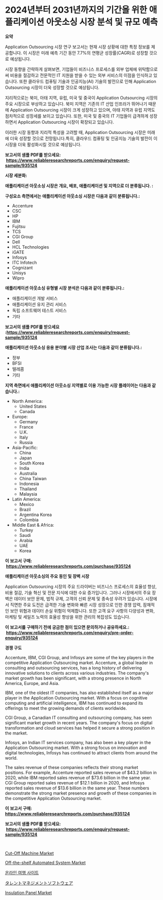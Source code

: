 <p><h1>2024년부터 2031년까지의 기간을 위한 애플리케이션 아웃소싱 시장 분석 및 규모 예측</h1></p><p><strong>요약</strong></p>
<p><p>Application Outsourcing 시장 연구 보고서는 현재 시장 상황에 대한 특정 정보를 제공합니다. 이 시장은 미래 예측 기간 동안 7.7%의 연평균 성장률(CAGR)로 성장할 것으로 예상됩니다. </p><p>시장 동향을 간략하게 살펴보면, 기업들이 비즈니스 프로세스를 외부 업체에 위탁함으로써 비용을 절감하고 전문적인 IT 지원을 받을 수 있는 외부 서비스의 이점을 인식하고 있습니다. 또한 클라우드 컴퓨팅 기술과 인공지능(AI) 기술의 발전으로 인해 Application Outsourcing 시장이 더욱 성장할 것으로 예상됩니다.</p><p>지리적으로는 북미, 아태 지역, 유럽, 미국 및 중국이 Application Outsourcing 시장의 주요 시장으로 부상하고 있습니다. 북미 지역은 기존의 IT 산업 인프라가 뛰어나기 때문에 Application Outsourcing 시장이 크게 성장하고 있으며, 아태 지역과 유럽 지역도 점차적으로 성장세를 보이고 있습니다. 또한, 미국 및 중국의 IT 기업들이 급격하게 성장하면서 Application Outsourcing 시장이 확장되고 있습니다.</p><p>이러한 시장 동향과 지리적 특성을 고려할 때, Application Outsourcing 시장은 미래에 더욱 성장할 것으로 전망됩니다.특히, 클라우드 컴퓨팅 및 인공지능 기술의 발전이 이 시장을 더욱 활성화시킬 것으로 예상됩니다.</p></p>
<p><strong>보고서의 샘플 PDF를 받으세요: &nbsp;<a href="https://www.reliableresearchreports.com/enquiry/request-sample/935124">https://www.reliableresearchreports.com/enquiry/request-sample/935124</a></strong></p>
<p><strong>시장 세분화:</strong></p>
<p><strong> 애플리케이션 아웃소싱 시장은 개요, 배포, 애플리케이션 및 지역으로 더 분류됩니다. :</strong></p>
<p><strong>구성요소 측면에서는 애플리케이션 아웃소싱 시장은 다음과 같이 분류됩니다.:</strong></p>
<p><ul><li>Accenture</li><li>CSC</li><li>HP</li><li>IBM</li><li>Fujitsu</li><li>TCS</li><li>CGI Group</li><li>Dell</li><li>HCL Technologies</li><li>iGATE</li><li>Infosys</li><li>ITC Infotech</li><li>Cognizant</li><li>Unisys</li><li>Wipro</li></ul></p>
<p><strong> 애플리케이션 아웃소싱 유형별 시장 분석은 다음과 같이 분류됩니다.:</strong></p>
<p><ul><li>애플리케이션 개발 서비스</li><li>애플리케이션 유지 관리 서비스</li><li>독립 소프트웨어 테스트 서비스</li><li>기타</li></ul></p>
<p><strong>보고서의 샘플 PDF를 받으세요 :<a href="https://www.reliableresearchreports.com/enquiry/request-sample/935124">https://www.reliableresearchreports.com/enquiry/request-sample/935124</a></strong></p>
<p><strong> 애플리케이션 아웃소싱 응용 분야별 시장 산업 조사는 다음과 같이 분류됩니다.:</strong></p>
<p><ul><li>정부</li><li>BFSI</li><li>텔레콤</li><li>기타</li></ul></p>
<p><strong>지역 측면에서 애플리케이션 아웃소싱 지역별로 이용 가능한 시장 플레이어는 다음과 같습니다.:</strong></p>
<p><ul>
    <li>
        North America:
        <ul>
            <li>United States</li>
            <li>Canada</li>
        </ul>
    </li>
    <li>
        Europe:
        <ul>
            <li>Germany</li>
            <li>France</li>
            <li>U.K.</li>
            <li>Italy</li>
            <li>Russia</li>
        </ul>
    </li>
    <li>
        Asia-Pacific:
        <ul>
            <li>China</li>
            <li>Japan</li>
            <li>South Korea</li>
            <li>India</li>
            <li>Australia</li>
            <li>China Taiwan</li>
            <li>Indonesia</li>
            <li>Thailand</li>
            <li>Malaysia</li>
        </ul>
    </li>
    <li>
        Latin America:
        <ul>
            <li>Mexico</li>
            <li>Brazil</li>
            <li>Argentina Korea</li>
            <li>Colombia</li>
        </ul>
    </li>
    <li>
        Middle East & Africa:
        <ul>
            <li>Turkey</li>
            <li>Saudi</li>
            <li>Arabia</li>
            <li>UAE</li>
            <li>Korea</li>
        </ul>
    </li>
    </ul></p>
<p><strong>이 보고서 구매: &nbsp;<a href="https://www.reliableresearchreports.com/purchase/935124">https://www.reliableresearchreports.com/purchase/935124</a></strong></p>
<p><strong>애플리케이션 아웃소싱의 주요 동인 및 장벽 시장</strong></p>
<p><p>Application Outsourcing 시장의 주요 드라이버는 비즈니스 프로세스의 효율성 향상, 비용 절감, 기술 혁신 및 전문 지식에 대한 수요 증가입니다. 그러나 시장에서의 주요 장벽은 데이터 보안 문제, 법적 규제, 고객의 신뢰 문제 및 종속성 우려가 있습니다. 시장에서 직면한 주요 도전은 급격한 기술 변화와 빠른 시장 성장으로 인한 경쟁 압력, 잠재적인 보안 위협과 데이터 손실 위험이 억제합니다. 또한 고객 요구 사항의 다양성과 변화, 마케팅 및 세일즈 노력의 효율성 향상을 위한 관리의 복잡성도 있습니다.</p></p>
<p><strong>이 보고서를 구매하기 전에 궁금한 점이 있으면 문의하거나 공유하세요.: &nbsp;<a href="https://www.reliableresearchreports.com/enquiry/pre-order-enquiry/935124">https://www.reliableresearchreports.com/enquiry/pre-order-enquiry/935124</a></strong></p>
<p><strong>경쟁 구도</strong></p>
<p><p>Accenture, IBM, CGI Group, and Infosys are some of the key players in the competitive Application Outsourcing market. Accenture, a global leader in consulting and outsourcing services, has a long history of delivering innovative solutions to clients across various industries. The company's market growth has been significant, with a strong presence in North America, Europe, and Asia.</p><p>IBM, one of the oldest IT companies, has also established itself as a major player in the Application Outsourcing market. With a focus on cognitive computing and artificial intelligence, IBM has continued to expand its offerings to meet the growing demands of clients worldwide.</p><p>CGI Group, a Canadian IT consulting and outsourcing company, has seen significant market growth in recent years. The company's focus on digital transformation and cloud services has helped it secure a strong position in the market.</p><p>Infosys, an Indian IT services company, has also been a key player in the Application Outsourcing market. With a strong focus on innovation and digital technologies, Infosys has continued to attract clients from around the world.</p><p>The sales revenue of these companies reflects their strong market positions. For example, Accenture reported sales revenue of $43.2 billion in 2020, while IBM reported sales revenue of $73.6 billion in the same year. CGI Group reported sales revenue of $12.1 billion in 2020, and Infosys reported sales revenue of $13.6 billion in the same year. These numbers demonstrate the strong market presence and growth of these companies in the competitive Application Outsourcing market.</p></p>
<p><strong>이 보고서 구매: &nbsp; <a href="https://www.reliableresearchreports.com/purchase/935124">https://www.reliableresearchreports.com/purchase/935124</a></strong></p>
<p><strong>보고서의 샘플 PDF를 받으세요: &nbsp;<a href="https://www.reliableresearchreports.com/enquiry/request-sample/935124">https://www.reliableresearchreports.com/enquiry/request-sample/935124</a></strong><strong></strong></p>
<p>&nbsp;</p>
<p><p><a href="https://issuu.com/reportprime-2/docs/cut-off-machine-market-size-2030.pptx">Cut-Off Machine Market</a></p><p><a href="https://ivy-potential-64b.notion.site/Off-the-shelf-Automated-System-Market-Size-Global-Industry-Overview-Market-Segmentation-and-Foreca-76117c3ecbe4464e99d8a51db9a1945e">Off-the-shelf Automated System Market</a></p><p><a href="https://github.com/xvz497517413/Market-Research-Report-List-1/blob/main/7216194184662.md">온라인 여행 사이트</a></p><p><a href="https://github.com/ksxzwxabcuynh011/Market-Research-Report-List-1/blob/main/8490083184637.md">タレントマネジメントソフトウェア</a></p><p><a href="https://view.publitas.com/reportprime-1/insulation-panel-market-size-global-industry-overview-market-segmentation-and-forecast-2024-to-2031/">Insulation Panel Market</a></p></p>